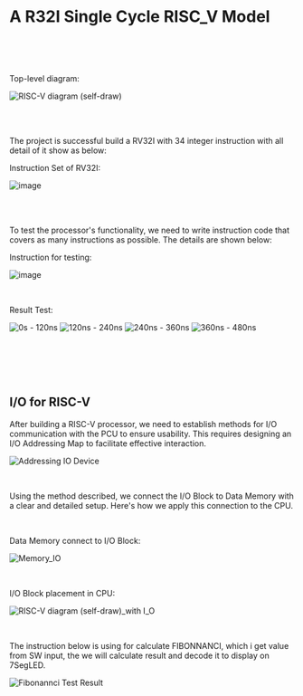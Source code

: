 # A R32I Single Cycle RISC_V Model 

<br><br><br>

Top-level diagram:

![RISC-V diagram (self-draw)](https://github.com/user-attachments/assets/1c46f1ef-83d0-4dde-b162-200c80b9f5cb)

<br><br>

The project is successful build a RV32I with 34 integer instruction with all detail of it show as below: 

Instruction Set of RV32I:

![image](https://github.com/user-attachments/assets/da76d000-5565-44ef-a1ce-147f4818eae4)

<br><br>

To test the processor's functionality, we need to write instruction code that covers as many instructions as possible. The details are shown below:

Instruction for testing:

![image](https://github.com/user-attachments/assets/b8157543-bd6c-4870-9202-7b59beb37806)

<br>

Result Test:

![0s - 120ns](https://github.com/user-attachments/assets/d3eac833-d2e3-44db-a73b-29d98b741fdc)
![120ns - 240ns](https://github.com/user-attachments/assets/eca281e5-6e1c-47ab-ba8c-0a149723fb52)
![240ns - 360ns](https://github.com/user-attachments/assets/99759669-f6dc-4bc9-8945-ac67e525cce0)
![360ns - 480ns](https://github.com/user-attachments/assets/8e3da76b-e08c-4ccf-a428-11dce00fac6b)

<br><br><br><br>

## I/O for RISC-V 

After building a RISC-V processor, we need to establish methods for I/O communication with the PCU to ensure usability. This requires designing an I/O Addressing Map to facilitate effective interaction.

![Addressing IO Device](https://github.com/user-attachments/assets/3d175510-7d18-4fb1-86ca-8b521f737929)

<br>

Using the method described, we connect the I/O Block to Data Memory with a clear and detailed setup. Here's how we apply this connection to the CPU.

<br>

Data Memory connect to I/O Block:


![Memory_IO](https://github.com/user-attachments/assets/2a30570f-eb66-44ad-8435-04bf47f5ce17)

<br>

I/O Block placement in CPU:

![RISC-V diagram (self-draw)_with I_O](https://github.com/user-attachments/assets/1b59394e-8872-499d-ba03-bb76cf364ddd)

<br>

The instruction below is using for calculate FIBONNANCI, which i get value from SW input, the we will calculate result and decode it to display on 7SegLED.

![Fibonannci Test Result](https://github.com/user-attachments/assets/5b70253b-8be1-4654-b2f9-2821e97186ca)





